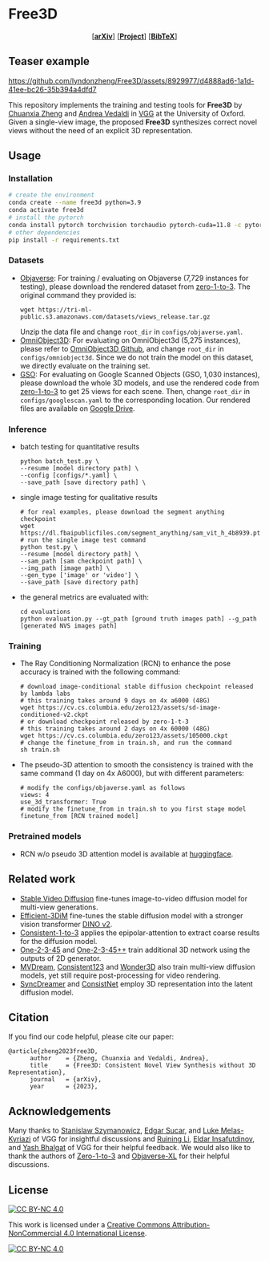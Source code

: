 # Free3D

<p align="center">
  [<a href=""><strong>arXiv</strong></a>]
  [<a href="https://chuanxiaz.com/free3d/"><strong>Project</strong></a>]
<!--   [<a href=""><strong>Video</strong></a>] -->
  [<a href="#citation"><strong>BibTeX</strong></a>]
</p>

## Teaser example

https://github.com/lyndonzheng/Free3D/assets/8929977/d4888ad6-1a1d-41ee-bc26-35b394a4dfd7

This repository implements the training and testing tools for **Free3D** by [Chuanxia Zheng](http://www.chuanxiaz.com) and [Andrea Vedaldi](https://www.robots.ox.ac.uk/~vedaldi/) in [VGG](https://www.robots.ox.ac.uk/~vgg/) at the University of Oxford. Given a single-view image, the proposed **Free3D** synthesizes correct novel views without the need of an explicit 3D representation.

## Usage
### Installation
```bash
# create the environment
conda create --name free3d python=3.9
conda activate free3d
# install the pytorch
conda install pytorch torchvision torchaudio pytorch-cuda=11.8 -c pytorch -c nvidia
# other dependencies
pip install -r requirements.txt
```

### Datasets

- [Objaverse](https://objaverse.allenai.org/): For training / evaluating on Objaverse (7,729 instances for testing), please download the rendered dataset from [zero-1-to-3](https://github.com/cvlab-columbia/zero123). The original command they provided is:
  ```
  wget https://tri-ml-public.s3.amazonaws.com/datasets/views_release.tar.gz
  ```
  Unzip the data file and change ```root_dir``` in ```configs/objaverse.yaml```.
- [OmniObject3D](https://omniobject3d.github.io/): For evaluating on OmniObject3d (5,275 instances), please refer to [OmniObject3D Github](https://github.com/omniobject3d/OmniObject3D/tree/main), and change ```root_dir``` in ```configs/omniobject3d```. Since we do not train the model on this dataset, we directly evaluate on the training set.
- [GSO](https://app.gazebosim.org/miki/fuel/collections/Scanned%20Objects%20by%20Google%20Research): For evaluating on Google Scanned Objects (GSO, 1,030 instances), please download the whole 3D models, and use the rendered code from [zero-1-to-3](https://github.com/cvlab-columbia/zero123) to get 25 views for each scene. Then, change ```root_dir``` in ```configs/googlescan.yaml``` to the corresponding location. Our rendered files are available on [Google Drive](https://drive.google.com/file/d/1tV-qpiD5e-GzrjW5dQpTRviZa4YV326b/view?usp=drive_link).

### Inference

- batch testing for quantitative results
  ```
  python batch_test.py \
  --resume [model directory path] \
  --config [configs/*.yaml] \
  --save_path [save directory path] \
  ```
- single image testing for qualitative results
  ```
  # for real examples, please download the segment anything checkpoint
  wget https://dl.fbaipublicfiles.com/segment_anything/sam_vit_h_4b8939.pth
  # run the single image test command
  python test.py \
  --resume [model directory path] \
  --sam_path [sam checkpoint path] \
  --img_path [image path] \
  --gen_type ['image' or 'video'] \
  --save_path [save directory path]
  ```
- the general metrics are evaluated with:
  ```
  cd evaluations
  python evaluation.py --gt_path [ground truth images path] --g_path [generated NVS images path]
  ```

### Training
- The Ray Conditioning Normalization (RCN) to enhance the pose accuracy is trained with the following command:
  ```
  # download image-conditional stable diffusion checkpoint released by lambda labs
  # this training takes around 9 days on 4x a6000 (48G)
  wget https://cv.cs.columbia.edu/zero123/assets/sd-image-conditioned-v2.ckpt
  # or download checkpoint released by zero-1-t-3
  # this training takes around 2 days on 4x 60000 (48G)
  wget https://cv.cs.columbia.edu/zero123/assets/105000.ckpt
  # change the finetune_from in train.sh, and run the command
  sh train.sh
  ```
- The pseudo-3D attention to smooth the consistency is trained with the same command (1 day on 4x A6000), but with different parameters:
  ```
  # modify the configs/objaverse.yaml as follows
  views: 4
  use_3d_transformer: True
  # modify the finetune_from in train.sh to you first stage model
  finetune_from [RCN trained model]
  ```

### Pretrained models
- RCN w/o pseudo 3D attention model is available at [huggingface](https://huggingface.co/lyndonzheng/Free3D/tree/main).

## Related work
- [Stable Video Diffusion](https://stability.ai/news/stable-video-diffusion-open-ai-video-model) fine-tunes image-to-video diffusion model for multi-view generations.
- [Efficient-3DiM](https://arxiv.org/pdf/2310.03015.pdf) fine-tunes the stable diffusion model with a stronger vision transformer [DINO v2](https://dinov2.metademolab.com/).
- [Consistent-1-to-3](https://jianglongye.com/consistent123/) applies the epipolar-attention to extract coarse results for the diffusion model.
- [One-2-3-45](https://one-2-3-45.github.io/) and [One-2-3-45++](https://sudo-ai-3d.github.io/One2345plus_page/) train additional 3D network using the outputs of 2D generator.
- [MVDream](https://mv-dream.github.io/), [Consistent123](https://consistent-123.github.io/index.html) and [Wonder3D](https://www.xxlong.site/Wonder3D/) also train multi-view diffusion models, yet still require post-processing for video rendering.
- [SyncDreamer](https://liuyuan-pal.github.io/SyncDre32qwDeamer/) and [ConsistNet](https://jiayuyang.github.io/Consist_Net/) employ 3D representation into the latent diffusion model.

## Citation

If you find our code helpful, please cite our paper:

```
@article{zheng2023free3D,
      author    = {Zheng, Chuanxia and Vedaldi, Andrea},
      title     = {Free3D: Consistent Novel View Synthesis without 3D Representation},
      journal   = {arXiv},
      year      = {2023},
```

## Acknowledgements
Many thanks to [Stanislaw Szymanowicz](https://dblp.org/pid/295/8991.html), [Edgar Sucar](https://edgarsucar.github.io/), and [Luke Melas-Kyriazi](https://lukemelas.github.io/) of VGG for insightful discussions and [Ruining Li](https://ruiningli.com/), [Eldar Insafutdinov](https://eldar.insafutdinov.com/), and [Yash Bhalgat](https://yashbhalgat.github.io/) of VGG for their helpful feedback. We would also like to thank the authors of [Zero-1-to-3](https://github.com/cvlab-columbia/zero123) and [Objaverse-XL](https://github.com/allenai/objaverse-xl) for their helpful discussions.


## License
 [![CC BY-NC 4.0][cc-by-nc-shield]][cc-by-nc]

This work is licensed under a
[Creative Commons Attribution-NonCommercial 4.0 International License][cc-by-nc].

[![CC BY-NC 4.0][cc-by-nc-image]][cc-by-nc]

[cc-by-nc]: https://creativecommons.org/licenses/by-nc/4.0/
[cc-by-nc-image]: https://licensebuttons.net/l/by-nc/4.0/88x31.png
[cc-by-nc-shield]: https://img.shields.io/badge/License-CC%20BY--NC%204.0-lightgrey.svg
